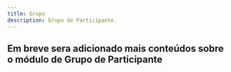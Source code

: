 ```yaml
---
title: Grupo
description: Grupo de Participante.
---
```


## Em breve sera adicionado mais conteúdos sobre o módulo de Grupo de Participante
